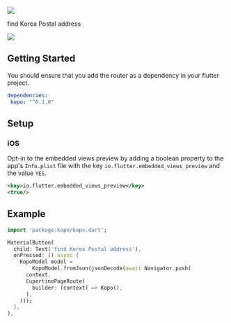 ![](https://salondecode.github.io/kopo/assets/kopo_logo.gif)

find Korea Postal address

![](https://salondecode.github.io/kopo/assets/kopo_video.gif)

## Getting Started

You should ensure that you add the router as a dependency in your flutter project.
```yaml
dependencies:
 kopo: "^0.1.0"
```

## Setup

### iOS
Opt-in to the embedded views preview by adding a boolean property to the app's `Info.plist` file
with the key `io.flutter.embedded_views_preview` and the value `YES`.
```xml
<key>io.flutter.embedded_views_preview</key>
<true/>
```

## Example

```dart
import 'package:kopo/kopo.dart';

MaterialButton(
  child: Text('find Korea Postal address'),
  onPressed: () async {
    KopoModel model =
        KopoModel.fromJson(jsonDecode(await Navigator.push(
      context,
      CupertinoPageRoute(
        builder: (context) => Kopo(),
      ),
    )));
  },
),
```
